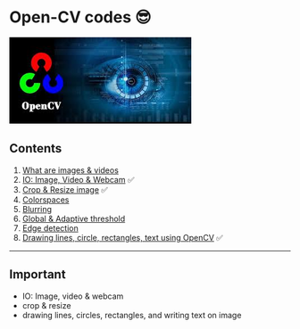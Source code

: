 # Open-CV codes 😎

![opencv](./assets/opencv.jpeg)

## Contents

1. [What are images & videos](./01-what-are-images-and-videos/)
2. [IO: Image, Video & Webcam](./02-io-image-video-webcam/) ✅
3. [Crop & Resize image](./03-resize-and-crop/) ✅
4. [Colorspaces](./04-colorspace/)
5. [Blurring](./05-blurring/)
6. [Global & Adaptive threshold](./06-global-and-adaptive-threshold/)
7. [Edge detection](./07-edge-detection/)
8. [Drawing lines, circle, rectangles, text using OpenCV](./08-drawing-using-opencv/) ✅

---

## Important

- IO: Image, video & webcam
- crop & resize
- drawing lines, circles, rectangles, and writing text on image
